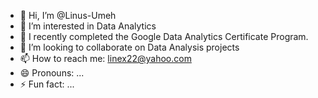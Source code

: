 - 👋 Hi, I’m @Linus-Umeh
- 👀 I’m interested in Data Analytics
- 🌱 I recently completed the Google Data Analytics Certificate Program.
- 💞️ I’m looking to collaborate on Data Analysis projects
- 📫 How to reach me: linex22@yahoo.com
- 😄 Pronouns: ...
- ⚡ Fun fact: ...

<!---
Linus-Umeh/Linus-Umeh is a ✨ special ✨ repository because its `README.md` (this file) appears on your GitHub profile.
You can click the Preview link to take a look at your changes.
--->
